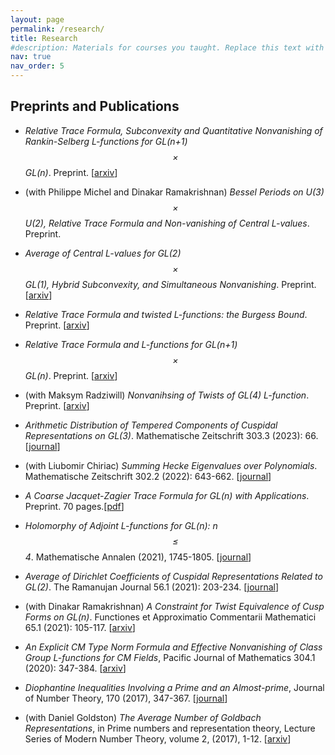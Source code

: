 ```yaml
---
layout: page
permalink: /research/
title: Research
#description: Materials for courses you taught. Replace this text with your description.
nav: true
nav_order: 5
---
```



## Preprints and Publications 

* *Relative Trace Formula, Subconvexity and Quantitative Nonvanishing of Rankin-Selberg L-functions for* *GL(n+1)$$\times$$GL(n)*. Preprint. \[[arxiv](https://arxiv.org/abs/2309.07534?fbclid=IwAR0XTBNF4HNBT9S7jXQlvXFX005FsqHZdm4gW4ZpyCZ7S47MuB0Q6E3UwWY)\]  

*  (with Philippe Michel and Dinakar Ramakrishnan) *Bessel Periods on U(3)$$\times$$U(2), Relative Trace Formula and Non-vanishing of Central L-values*. Preprint.  

* *Average of Central $L$-values for* *GL(2)$$\times$$GL(1),* *Hybrid Subconvexity, and Simultaneous Nonvanishing*. Preprint. \[[arxiv](https://arxiv.org/abs/2307.05571)\]

* *Relative Trace Formula and twisted L-functions: the Burgess Bound*. Preprint. \[[arxiv](https://arxiv.org/abs/2305.10719)\]


* *Relative Trace Formula and L-functions for GL(n+1)$$\times$$GL(n)*. Preprint. \[[arxiv](https://arxiv.org/abs/2303.02225)\]


* (with Maksym Radziwill) *Nonvanihsing of Twists of GL(4) L-function*. Preprint. \[[arxiv](https://arxiv.org/abs/2304.09171)\] 

* *Arithmetic Distribution of Tempered Components of Cuspidal Representations on GL(3)*. Mathematische Zeitschrift 303.3 (2023): 66. \[[journal](https://link.springer.com/article/10.1007/s00209-023-03213-w)\]

*  (with Liubomir Chiriac) *Summing Hecke Eigenvalues over Polynomials*.  Mathematische Zeitschrift 302.2 (2022): 643-662. \[[journal](https://link.springer.com/article/10.1007/s00209-022-03071-y)\]

* *A Coarse Jacquet-Zagier Trace Formula for GL(n) with Applications*. Preprint. 70 pages.\[[pdf](https://drive.google.com/file/d/1WYRQDpVpH0b3jrwCwMBHlszqpxXOeQVw/view?usp=sharing)\]

* *Holomorphy of Adjoint L-functions for GL(n): n $$\leq$$ 4*. Mathematische Annalen (2021), 1745-1805. \[[journal](https://link.springer.com/article/10.1007/s00208-021-02189-4)\]

* *Average of Dirichlet Coefficients of Cuspidal Representations Related to GL(2)*. The Ramanujan Journal 56.1 (2021): 203-234. \[[journal](https://link.springer.com/article/10.1007/s11139-020-00360-0)\]

* (with Dinakar Ramakrishnan) *A Constraint for Twist Equivalence of Cusp Forms on GL(n)*. Functiones et Approximatio Commentarii Mathematici 65.1 (2021): 105-117. \[[arxiv](https://arxiv.org/pdf/1906.01047.pdf)\] 

* *An Explicit CM Type Norm Formula and Effective Nonvanishing of Class Group L-functions for CM Fields*, Pacific Journal of Mathematics 304.1 (2020): 347-384. \[[arxiv](https://arxiv.org/pdf/1801.05562.pdf)\]

* *Diophantine Inequalities Involving a Prime and an Almost-prime*, Journal of Number Theory, 170 (2017), 347-367. \[[journal](https://www.sciencedirect.com/science/article/pii/S0022314X1630124X)\] 

* (with Daniel Goldston) *The Average Number of Goldbach Representations*, in Prime numbers and representation theory, Lecture Series of Modern Number Theory, volume 2, (2017), 1-12. \[[arxiv](https://arxiv.org/pdf/1601.06902.pdf)\] 




